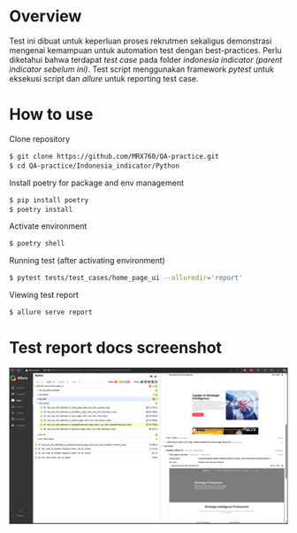 # Overview
Test ini dibuat untuk keperluan proses rekrutmen sekaligus demonstrasi mengenai kemampuan untuk automation test dengan best-practices. Perlu diketahui bahwa terdapat *test case* pada folder *indonesia indicator (parent indicator sebelum ini)*. Test script menggunakan framework *pytest* untuk eksekusi script dan *allure* untuk reporting test case. 

# How to use
Clone repository
```bash
$ git clone https://github.com/MRX760/QA-practice.git
$ cd QA-practice/Indonesia_indicator/Python
```

Install poetry for package and env management
```bash
$ pip install poetry
$ poetry install 
```

Activate environment
```bash
$ poetry shell
```

Running test (after activating environment)
```bash
$ pytest tests/test_cases/home_page_ui --alluredir='report'
```

Viewing test report
```bash
$ allure serve report
```

# Test report docs screenshot
![test report screenshot](https://github.com/MRX760/QA-practice/blob/main/Indonesia_indicator/Python/assets/allure_report1.png)
